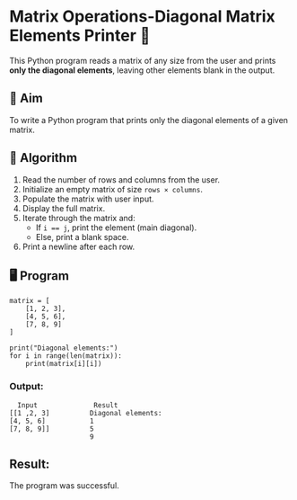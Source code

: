 # Matrix Operations-Diagonal Matrix Elements Printer 🧮

This Python program reads a matrix of any size from the user and prints **only the diagonal elements**, leaving other elements blank in the output.

## 📌 Aim

To write a Python program that prints only the diagonal elements of a given matrix.

## 🧠 Algorithm

1. Read the number of rows and columns from the user.
2. Initialize an empty matrix of size `rows × columns`.
3. Populate the matrix with user input.
4. Display the full matrix.
5. Iterate through the matrix and:
   - If `i == j`, print the element (main diagonal).
   - Else, print a blank space.
6. Print a newline after each row.

## 🖥️ Program
```
matrix = [
    [1, 2, 3],
    [4, 5, 6],
    [7, 8, 9]
]

print("Diagonal elements:")
for i in range(len(matrix)):
    print(matrix[i][i])
```
### Output:
```
  Input              Result
[[1 ,2, 3]          Diagonal elements:
[4, 5, 6]           1
[7, 8, 9]]          5
                    9
```
## Result:
The program was successful.
